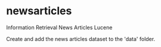 # newsarticles
Information Retrieval News Articles Lucene


Create and add the news articles dataset to the 'data' folder.
